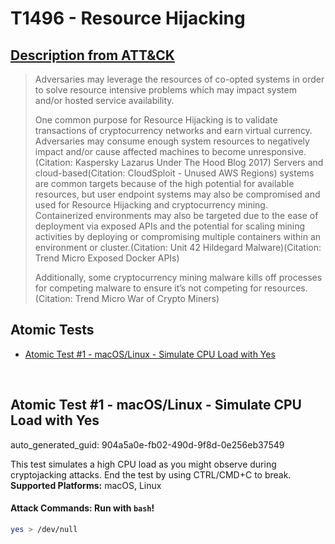 # T1496 - Resource Hijacking
## [Description from ATT&CK](https://attack.mitre.org/techniques/T1496)
<blockquote>Adversaries may leverage the resources of co-opted systems in order to solve resource intensive problems which may impact system and/or hosted service availability. 

One common purpose for Resource Hijacking is to validate transactions of cryptocurrency networks and earn virtual currency. Adversaries may consume enough system resources to negatively impact and/or cause affected machines to become unresponsive.(Citation: Kaspersky Lazarus Under The Hood Blog 2017) Servers and cloud-based(Citation: CloudSploit - Unused AWS Regions) systems are common targets because of the high potential for available resources, but user endpoint systems may also be compromised and used for Resource Hijacking and cryptocurrency mining. Containerized environments may also be targeted due to the ease of deployment via exposed APIs and the potential for scaling mining activities by deploying or compromising multiple containers within an environment or cluster.(Citation: Unit 42 Hildegard Malware)(Citation: Trend Micro Exposed Docker APIs)

Additionally, some cryptocurrency mining malware kills off processes for competing malware to ensure it’s not competing for resources.(Citation: Trend Micro War of Crypto Miners)</blockquote>

## Atomic Tests

- [Atomic Test #1 - macOS/Linux - Simulate CPU Load with Yes](#atomic-test-1---macoslinux---simulate-cpu-load-with-yes)


<br/>

## Atomic Test #1 - macOS/Linux - Simulate CPU Load with Yes

auto_generated_guid: 904a5a0e-fb02-490d-9f8d-0e256eb37549

This test simulates a high CPU load as you might observe during cryptojacking attacks.
End the test by using CTRL/CMD+C to break.
**Supported Platforms:** macOS, Linux





#### Attack Commands: Run with `bash`! 


```bash
yes > /dev/null
```






<br/>
